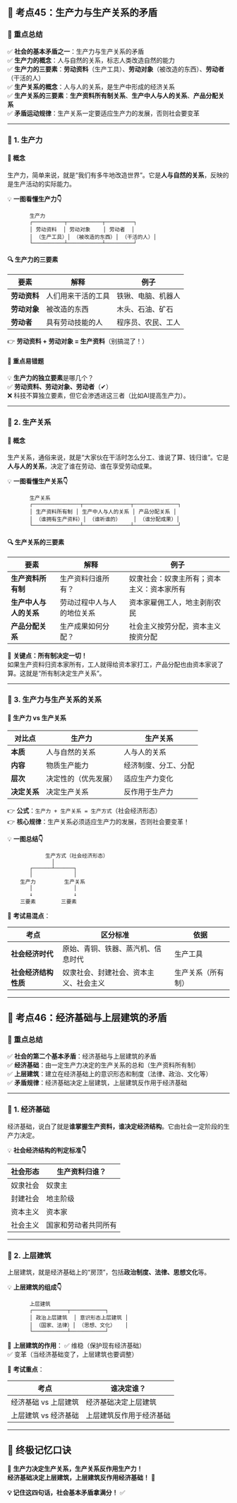 
## **🔑 考点45：生产力与生产关系的矛盾**

### **📌 重点总结**

✅ **社会的基本矛盾之一**：生产力与生产关系的矛盾  
✅ **生产力的概念**：人与自然的关系，标志人类改造自然的能力  
✅ **生产力的三要素**：**劳动资料**（生产工具）、**劳动对象**（被改造的东西）、**劳动者**（干活的人）  
✅ **生产关系的概念**：人与人的关系，是生产中形成的经济关系  
✅ **生产关系的三要素**：**生产资料所有制关系**、**生产中人与人的关系**、**产品分配关系**  
✅ **矛盾运动规律**：生产关系一定要适应生产力的发展，否则社会要变革

---

### **📖 1. 生产力**

#### **🎯 概念**

生产力，简单来说，就是“我们有多牛地改造世界”。它是**人与自然的关系**，反映的是生产活动的实际能力。

💡 **一图看懂生产力👇**

```
       生产力
       ┌──────────┬───────────┬─────────┐
       │ 劳动资料  │ 劳动对象    │ 劳动者  │
       │ （生产工具）│ （被改造的东西）│ （干活的人）│
       └──────────┴───────────┴─────────┘
```

#### **🔍 生产力的三要素**

|**要素**|**解释**|**例子**|
|---|---|---|
|**劳动资料**|人们用来干活的工具|铁锹、电脑、机器人|
|**劳动对象**|被改造的东西|木头、石油、矿石|
|**劳动者**|具有劳动技能的人|程序员、农民、工人|

👉 **劳动资料 + 劳动对象 = 生产资料**（别搞混了！）

#### **📢 重点易错题**

💡 **生产力的独立要素**是哪几个？  
✅ **劳动资料、劳动对象、劳动者**（✔）  
❌ 科技不算独立要素，但它会渗透进这三者（比如AI提高生产力）。

---

### **📖 2. 生产关系**

#### **🎯 概念**

生产关系，通俗来说，就是“大家伙在干活时怎么分工、谁说了算、钱归谁”。它是**人与人的关系**，决定了谁在劳动、谁在享受劳动成果。

💡 **一图看懂生产关系👇**

```
       生产关系
       ┌───────────────┬───────────────┬──────────────┐
       │ 生产资料所有制 │ 生产中人与人的关系 │ 产品分配关系 │
       │ （谁拥有生产资料）│ （谁听谁的）    │ （谁分配成果）│
       └───────────────┴───────────────┴──────────────┘
```

#### **🔍 生产关系的三要素**

|**要素**|**解释**|**例子**|
|---|---|---|
|**生产资料所有制**|生产资料归谁所有？|奴隶社会：奴隶主所有；资本主义：资本家所有|
|**生产中人与人的关系**|劳动过程中人与人的地位关系|资本家雇佣工人，地主剥削农民|
|**产品分配关系**|生产成果如何分配？|社会主义按劳分配，资本主义按资分配|

🔔 **关键点：所有制决定一切！**  
如果生产资料归资本家所有，工人就得给资本家打工，产品分配也由资本家说了算。这就是“所有制决定生产关系”。

---

### **📖 3. 生产力与生产关系的关系**

#### **📌 生产力 vs 生产关系**

|**对比点**|**生产力**|**生产关系**|
|---|---|---|
|**本质**|人与自然的关系|人与人的关系|
|**内容**|物质生产能力|经济制度、分工、分配|
|**层次**|决定性的（优先发展）|适应生产力变化|
|**决定关系**|决定生产关系|反作用于生产力|

👉 **公式**：`生产力 + 生产关系 = 生产方式`（社会经济形态）  
👉 **核心规律**：生产关系必须适应生产力的发展，否则社会要变革！

💡 **一图总结👇**

```
            生产方式（社会经济形态）
              │
       ┌──────┴──────┐
       │             │
    生产力         生产关系
       │             │
       ↓             ↓
    三要素        三要素
```

📢 **考试易混点**：

|**考点**|**区分标准**|**依据**|
|---|---|---|
|**社会经济时代**|原始、青铜、铁器、蒸汽机、信息时代|生产工具|
|**社会经济结构性质**|奴隶社会、封建社会、资本主义、社会主义|生产关系（所有制）|

---

## **🔑 考点46：经济基础与上层建筑的矛盾**

### **📌 重点总结**

✅ **社会的第二个基本矛盾**：经济基础与上层建筑的矛盾  
✅ **经济基础**：由一定生产力决定的生产关系的总和（生产资料所有制）  
✅ **上层建筑**：建立在经济基础上的意识形态和制度（法律、政治、文化等）  
✅ **矛盾规律**：经济基础决定上层建筑，上层建筑反作用于经济基础

---

### **📖 1. 经济基础**

经济基础，说白了就是**谁掌握生产资料，谁决定经济结构**。它由社会一定阶段的生产力决定。

💡 **社会经济结构的判定标准👇**

|**社会形态**|**生产资料归谁？**|
|---|---|
|奴隶社会|奴隶主|
|封建社会|地主阶级|
|资本主义|资本家|
|社会主义|国家和劳动者共同所有|

---

### **📖 2. 上层建筑**

上层建筑，就是经济基础上的“房顶”，包括**政治制度、法律、思想文化**等。

💡 **上层建筑的组成👇**

```
       上层建筑
       ┌───────────┬───────────┐
       │ 政治上层建筑  │ 意识形态上层建筑 │
       │ （国家、法律）│ （思想、文化）   │
       └───────────┴───────────┘
```

📢 **上层建筑的作用**： ✅ 维稳（保护现有经济基础）  
✅ 变革（当经济基础变了，上层建筑也要调整）

📢 **考试重点**：

|**考点**|**谁决定谁？**|
|---|---|
|经济基础 vs 上层建筑|经济基础决定上层建筑|
|上层建筑 vs 经济基础|上层建筑反作用于经济基础|

---

## **🎯 终极记忆口诀**

🎵 **生产力决定生产关系，生产关系反作用生产力！  
经济基础决定上层建筑，上层建筑反作用经济基础！** 🎵

**💡 记住这四句话，社会基本矛盾拿满分！** ✅
